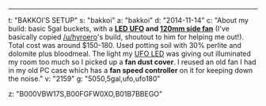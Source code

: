 ---
t: "BAKKOI'S SETUP"
s: "bakkoi"
a: "bakkoi"
d: "2014-11-14"
c: "About my build: basic 5gal buckets, with a <strong><a href='http://amzn.to/2n3lvUc'>LED UFO</a> and <a href='http://amzn.to/2mlUCr5'>120mm side fan</a></strong> (I've basically copied <a href='/u/hyroero'>/u/hyroero</a>'s build, shoutout to him for helping me out!). Total cost was around $150-180. Used potting soil with 30% perlite and dolomite plus bloodmeal. The light my <a href='https://amzn.to/36NO5zr'>UFO LED</a> was giving out illuminated my room too much so I picked up a <strong>fan dust cover</strong>. I reused an old fan I had in my old PC case which has a <strong>fan speed controller</strong> on it for keeping down the noise."
v: "2159"
g: "5050,5gal,ufo,ufo180"

z: "B000VBW17S,B00FGFW0XO,B01B7BBEGO"
